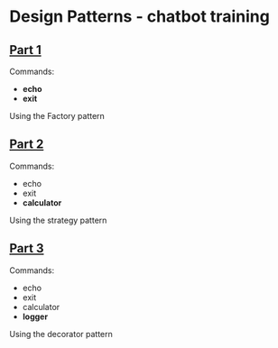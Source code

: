 # Design Patterns - chatbot training

## [Part 1](./part-1/)

Commands:
- **echo**
- **exit**

Using the Factory pattern

## [Part 2](./part-2/)

Commands:
- echo
- exit
- **calculator**

Using the strategy pattern

## [Part 3]('./part-3)

Commands:
- echo
- exit
- calculator
- **logger**

Using the decorator pattern